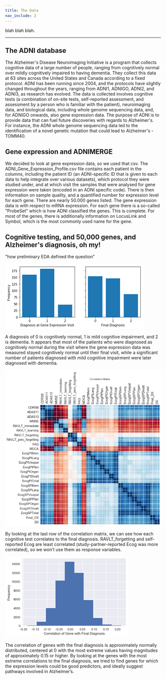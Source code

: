 ```yaml
---
title: The Data
nav_include: 2
---
```


blah blah blah.

----------


The ADNI database
-------------

The Alzheimer's Disease Neuroimaging Initiative is a program that collects cognitive data of a large number of people, ranging from cognitively normal over mildly cognitively impaired to having dementia. They collect this data at 63 sites across the United States and Canada according to a fixed protocol. ADNI has been running since 2004, and the protocols have slightly changed throughout the years, ranging from ADNI1, ADNIGO, ADNI2, and ADNI3, as research has evolved. The data is collected involves cognitive tests (a combination of on-site tests, self-reported assessment, and assessment by a person who is familiar with the patient), neuroimaging data, and biological data, including whole genome sequencing data, and, for ADNIGO onwards, also gene expression data. The purpose of ADNI is to provide data that can fuel future discoveries with regards to Alzheimer's. For instance, the ADNI whole genome sequencing data led to the identification of a novel genetic mutation that could lead to Alzheimer's - TOMM40.


Gene expression and ADNIMERGE
-------------
We decided to look at gene expression data, so we used that csv. The ADNI_Gene_Expression_Profile.csv file contains each patient in the columns, including the patient ID (an ADNI-specific ID that is given to each data to help integrate over various datasets), which protocol they were studied under, and at which visit the samples that were analysed for gene expression were taken (encoded in an ADNI specific code). There is then information on sample quality, and a quantified number for expression level for each gene. There are nearly 50.000 genes listed. The gene expression data is with respect to mRNA expression. For each gene there is a so-called "ProbeSet" which is how ADNI classified the genes. This is complete. For most of the genes, there is additionally information on LocusLink and Symbol, which is the most commonly used name for the gene.


Cognitive testing, and 50,000 genes, and Alzheimer's diagnosis, oh my!
-------------
"how preliminary EDA defined the question"



![dx to final](images/EDA_24_1.png)

A diagnosis of 0 is cognitively normal, 1 is mild cognitive impairment, and 2 is dementia. It appears that most of the patients who were diagnosed as cognitively normal during the visit where the gene expression data was measured stayed cognitively normal until their final visit, while a significant number of patients diagnosed with mild cognitive impairment were later diagnosed with dementia.



![corr_matrix](images/EDA_34_2.png)

By looking at the last row of the correlation matrix, we can see how each cognitive test correlates to the final diagnosis. RAVLT_forgetting and self-reported Ecog are least correlated (study-partner-reported Ecog was more correlated), so we won’t use them as response variables.

![correlations](images/EDA_11_0.png)

The correlation of genes with the final diagnosis is approximately normally distributed, centered at 0 with the most extreme values having magnitudes of approximately 0.15 or higher. By looking at the genes with the most extreme correlations to the final diagnosis, we tried to find genes for which the expression levels could be good predictors, and ideally suggest pathways involved in Alzheimer’s.
